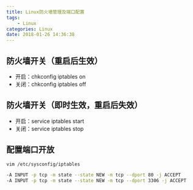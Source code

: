 ```yaml
---
title: Linux防火墙管理及端口配置
tags: 
    - Linux
categories: Linux
date: 2018-01-26 14:36:38
---
```


## 防火墙开关（重启后生效）
 - 开启：chkconfig iptables on
 - 关闭：chkconfig iptables off
 
## 防火墙开关（即时生效，重启后失效）
 - 开启：service iptables start
 - 关闭：service iptables stop
 
## 配置端口开放
```bash
vim /etc/sysconfig/iptables

-A INPUT -p tcp -m state --state NEW -m tcp --dport 80 -j ACCEPT
-A INPUT -p tcp -m state --state NEW -m tcp --dport 3306 -j ACCEPT
```